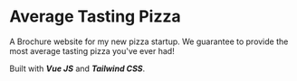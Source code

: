# Average Tasting Pizza

A Brochure website for my new pizza startup. We guarantee to provide the most average tasting pizza you've ever had!

Built with **_Vue JS_** and **_Tailwind CSS_**.
